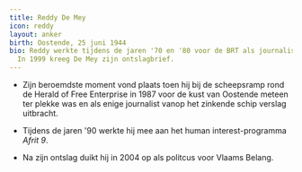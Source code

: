 ```yaml
---
title: Reddy De Mey
icon: reddy
layout: anker
birth: Oostende, 25 juni 1944
bio: Reddy werkte tijdens de jaren '70 en '80 voor de BRT als journalist en verslaggever.
  In 1999 kreeg De Mey zijn ontslagbrief.
---
```


* Zijn beroemdste moment vond plaats toen hij bij de scheepsramp rond de Herald of Free Enterprise in 1987 voor de kust van Oostende meteen ter plekke was en als enige journalist vanop het zinkende schip verslag uitbracht.

* Tijdens de jaren '90 werkte hij mee aan het human interest-programma <cite>Afrit 9</cite>.

* Na zijn ontslag duikt hij in 2004 op als politcus voor Vlaams Belang.
